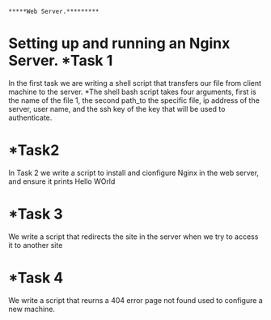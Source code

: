                                                                           *****Web Server.*********

Setting up and running an Nginx Server.
*Task 1
========

In the first task we are writing a shell script that transfers our file from client machine to the server.
*The shell bash script takes four arguments, first is the name of the file 1, the second path_to the specific file, ip address of the server, user name, and the ssh key of the key that will be used to authenticate.

*Task2
========
In Task 2 we write a script to install and cionfigure Nginx in the web server, and ensure it prints Hello WOrld

*Task 3
=======
We write a script that redirects the site in the server when we try to access it to another site

*Task 4
========
We write a script that reurns a 404 error page not found used to configure a new machine.
